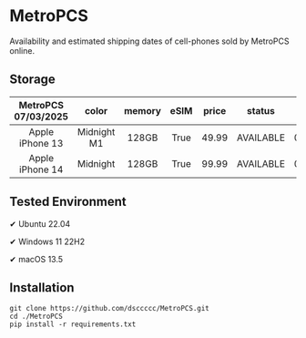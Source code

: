 # MetroPCS
Availability and estimated shipping dates of cell-phones sold by MetroPCS online.
## Storage
|MetroPCS 07/03/2025|color|memory|eSIM|price|status|shipping from|shipping to|
|:--:|:--:|:--:|:--:|:--:|:--:|:--:|:--:|
|Apple iPhone 13|Midnight M1|128GB|True|49.99|AVAILABLE|07/02/2025|07/07/2025|
|Apple iPhone 14|Midnight|128GB|True|99.99|AVAILABLE|07/02/2025|07/07/2025|

## Tested Environment
✔ Ubuntu 22.04

✔ Windows 11 22H2

✔ macOS 13.5
## Installation
```
git clone https://github.com/dsccccc/MetroPCS.git
cd ./MetroPCS
pip install -r requirements.txt
```
